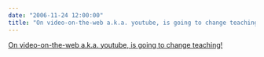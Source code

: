 ```yaml
---
date: "2006-11-24 12:00:00"
title: "On video-on-the-web a.k.a. youtube, is going to change teaching!"
---
```


[On video-on-the-web a.k.a. youtube, is going to change teaching!](/lemire/blog/2006/11-24-on-video-on-the-web-aka-youtube-is-going-to-change-teaching)

